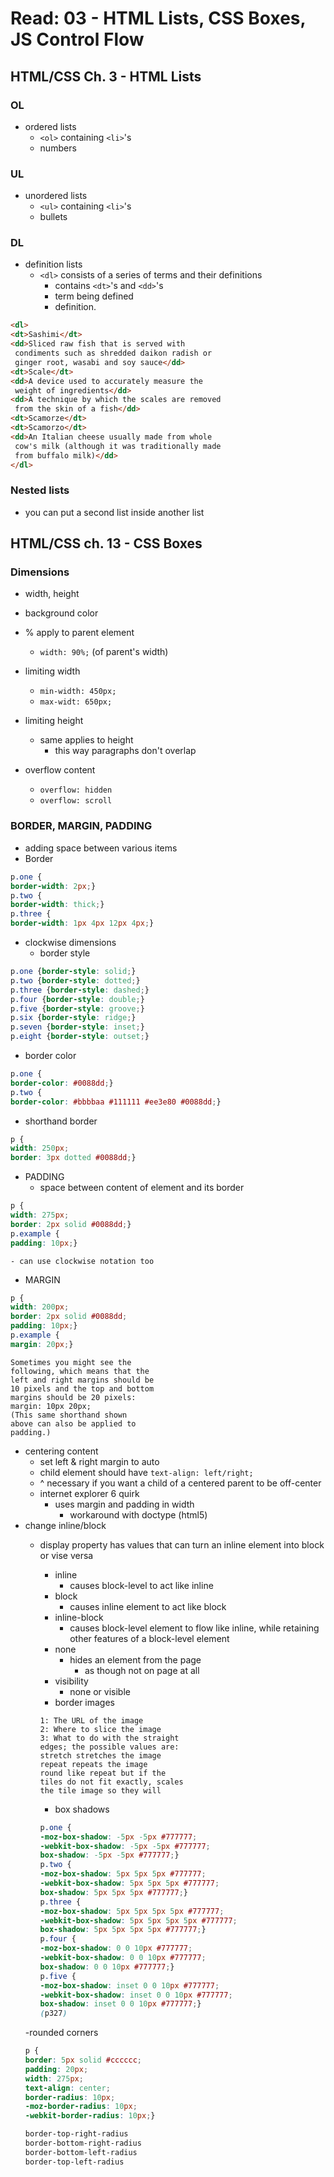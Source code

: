 # Read: 03 - HTML Lists, CSS Boxes, JS Control Flow

## HTML/CSS Ch. 3 - HTML Lists

### OL
- ordered lists
  - `<ol>` containing `<li>`'s
  - numbers
### UL
- unordered lists
  - `<ul>` containing `<li>`'s
  - bullets

### DL
- definition lists
  - `<dl>` consists of a series of terms and their definitions
    - contains `<dt>`'s and `<dd>`'s
    - term being defined
    - definition.
```html
<dl>
<dt>Sashimi</dt>
<dd>Sliced raw fish that is served with
 condiments such as shredded daikon radish or
 ginger root, wasabi and soy sauce</dd>
<dt>Scale</dt>
<dd>A device used to accurately measure the
 weight of ingredients</dd>
<dd>A technique by which the scales are removed
 from the skin of a fish</dd>
<dt>Scamorze</dt>
<dt>Scamorzo</dt>
<dd>An Italian cheese usually made from whole
 cow's milk (although it was traditionally made
 from buffalo milk)</dd>
</dl>
```

### Nested lists
- you can put a second list inside another list

## HTML/CSS ch. 13 - CSS Boxes

### Dimensions
- width, height
- background color
- % apply to parent element
  - `width: 90%;` (of parent's width)

- limiting width
  - `min-width: 450px;`
  -  `max-widt: 650px;`
- limiting height
  - same applies to height
    - this way paragraphs don't overlap
- overflow content
  - `overflow: hidden`
  - `overflow: scroll`

### BORDER, MARGIN, PADDING

- adding space between various items
- Border
```css
p.one {
border-width: 2px;}
p.two {
border-width: thick;}
p.three {
border-width: 1px 4px 12px 4px;}
```
- clockwise dimensions
  - border style
```css
p.one {border-style: solid;}
p.two {border-style: dotted;}
p.three {border-style: dashed;}
p.four {border-style: double;}
p.five {border-style: groove;}
p.six {border-style: ridge;}
p.seven {border-style: inset;}
p.eight {border-style: outset;}
```
  - border color
```css
p.one {
border-color: #0088dd;}
p.two {
border-color: #bbbbaa #111111 #ee3e80 #0088dd;}
```
  - shorthand border
```css
p {
width: 250px;
border: 3px dotted #0088dd;}
```
  - PADDING 
    - space between content of element and its border
```css
p {
width: 275px;
border: 2px solid #0088dd;}
p.example {
padding: 10px;}
```
    - can use clockwise notation too
  - MARGIN
```css
p {
width: 200px;
border: 2px solid #0088dd;
padding: 10px;}
p.example {
margin: 20px;}
``` 
```
Sometimes you might see the
following, which means that the
left and right margins should be
10 pixels and the top and bottom
margins should be 20 pixels:
margin: 10px 20px;
(This same shorthand shown
above can also be applied to
padding.)
```

- centering content
  - set left & right margin to auto
  -   child element should have   `text-align: left/right;`
  - ^ necessary if you want a child of a centered parent to be off-center
  - internet explorer 6 quirk
    - uses margin and padding in width
      - workaround with doctype (html5)
- change inline/block
  - display property has values that can turn an inline element into block or vise versa
    - inline
      - causes block-level to act like inline
    - block
      - causes inline element to act like block
    - inline-block
      - causes block-level element to flow like inline, while retaining other features of a block-level element
    - none
      - hides an element from the page
        - as though not on page at all
    - visibility
      - none or visible
    - border images
    ```
    1: The URL of the image
    2: Where to slice the image
    3: What to do with the straight
    edges; the possible values are:
    stretch stretches the image
    repeat repeats the image
    round like repeat but if the
    tiles do not fit exactly, scales
    the tile image so they will
    ```

    - box shadows
    ```css
    p.one {
    -moz-box-shadow: -5px -5px #777777;
    -webkit-box-shadow: -5px -5px #777777;
    box-shadow: -5px -5px #777777;}
    p.two {
    -moz-box-shadow: 5px 5px 5px #777777;
    -webkit-box-shadow: 5px 5px 5px #777777;
    box-shadow: 5px 5px 5px #777777;}
    p.three {
    -moz-box-shadow: 5px 5px 5px 5px #777777;
    -webkit-box-shadow: 5px 5px 5px 5px #777777;
    box-shadow: 5px 5px 5px 5px #777777;}
    p.four {
    -moz-box-shadow: 0 0 10px #777777;
    -webkit-box-shadow: 0 0 10px #777777;
    box-shadow: 0 0 10px #777777;}
    p.five {
    -moz-box-shadow: inset 0 0 10px #777777;
    -webkit-box-shadow: inset 0 0 10px #777777;
    box-shadow: inset 0 0 10px #777777;}
    (p327)
    ```
  -rounded corners
  ```css
  p {
  border: 5px solid #cccccc;
  padding: 20px;
  width: 275px;
  text-align: center;
  border-radius: 10px;
  -moz-border-radius: 10px;
  -webkit-border-radius: 10px;}

  border-top-right-radius
  border-bottom-right-radius
  border-bottom-left-radius
  border-top-left-radius
  ```

  
